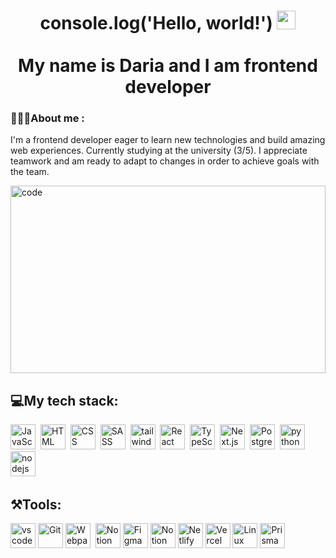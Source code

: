 <h1 align='center'>
  console.log('Hello, world!') <img src="https://media.giphy.com/media/hvRJCLFzcasrR4ia7z/giphy.gif" width="30px" alt="waving hand"/> <br><br>
  My name is Daria and I am frontend developer
</h1>


### 👩🏼‍💻About me :
I'm a frontend developer eager to learn new technologies and build amazing web experiences. Currently studying at the university (3/5). I appreciate teamwork and am ready to adapt to changes in order to achieve goals with the team.


<img src = 'https://media.giphy.com/media/Lny6Rw04nsOOc/giphy.gif' alt='code' height='300px' width='100%'>

<h2>💻My tech stack:</h2>
<div>
  <img src="https://cdn.jsdelivr.net/gh/devicons/devicon@latest/icons/javascript/javascript-original.svg" title="JavaScript" alt="JavaScript" width="40" height="40"/>&nbsp;
  <img src="https://cdn.jsdelivr.net/gh/devicons/devicon@latest/icons/html5/html5-original-wordmark.svg" title="HTML5" alt="HTML" width="40" height="40"/>&nbsp;
  <img src="https://cdn.jsdelivr.net/gh/devicons/devicon@latest/icons/css3/css3-original-wordmark.svg" title="CSS3" alt="CSS" width="40" height="40"/>&nbsp;
  <img src="https://cdn.jsdelivr.net/gh/devicons/devicon@latest/icons/sass/sass-original.svg" title="SASS" alt="SASS" width="40" height="40"/>&nbsp;
  <img src="https://cdn.jsdelivr.net/gh/devicons/devicon@latest/icons/tailwindcss/tailwindcss-original.svg" title="tailwind css" alt="tailwind css" width="40" height="40"/>&nbsp;
  <img src="https://cdn.jsdelivr.net/gh/devicons/devicon@latest/icons/react/react-original.svg" title="React" alt="React" width="40" height="40"/>&nbsp;
  <img src="https://cdn.jsdelivr.net/gh/devicons/devicon@latest/icons/typescript/typescript-original.svg" title="TypeScript" alt="TypeScript" width="40" height="40"/>&nbsp;
  <img src="https://cdn.jsdelivr.net/gh/devicons/devicon@latest/icons/nextjs/nextjs-original.svg" title="Next.js" alt="Next.js" width="40" height="40"/>&nbsp;
  <img src="https://cdn.jsdelivr.net/gh/devicons/devicon@latest/icons/postgresql/postgresql-original.svg" title="PostgreSQL" alt="PostgreSQL" width="40" height="40"/>&nbsp;
  <img src="https://cdn.jsdelivr.net/gh/devicons/devicon@latest/icons/python/python-original.svg" title="python" alt="python" width="40" height="40"/>&nbsp;
  <img src="https://cdn.jsdelivr.net/gh/devicons/devicon@latest/icons/nodejs/nodejs-original.svg" title="nodejs" alt="nodejs" width="40" height="40"/>&nbsp;

 <h2>⚒️Tools:</h2>

  <img src="https://cdn.jsdelivr.net/gh/devicons/devicon@latest/icons/vscode/vscode-original.svg" title="vscode" alt="vscode" width="40" height="40"/>
  <img src="https://cdn.jsdelivr.net/gh/devicons/devicon@latest/icons/git/git-original.svg" title="Git" alt="Git" width="40" height="40"/>
  <img src="https://cdn.jsdelivr.net/gh/devicons/devicon@latest/icons/webpack/webpack-original.svg" title="Webpack" alt="Webpack" width="40" height="40"/>&nbsp;
  <img src="https://cdn.jsdelivr.net/gh/devicons/devicon@latest/icons/notion/notion-original.svg" title="Notion" alt="Notion" width="40" height="40"/>
  <img src="https://cdn.jsdelivr.net/gh/devicons/devicon@latest/icons/figma/figma-original.svg" title="Figma" alt="Figma" width="40" height="40"/>
  <img src="https://cdn.jsdelivr.net/gh/devicons/devicon@latest/icons/postman/postman-original.svg" title="Postman" alt="Notion" width="40" height="40"/>
  <img src="https://cdn.jsdelivr.net/gh/devicons/devicon@latest/icons/netlify/netlify-original.svg" title="Netlify" alt="Netlify" width="40" height="40"/>
  <img src="https://cdn.jsdelivr.net/gh/devicons/devicon@latest/icons/vercel/vercel-original.svg" title="Vercel" alt="Vercel" width="40" height="40"/>
  <img src="https://cdn.jsdelivr.net/gh/devicons/devicon@latest/icons/linux/linux-original.svg" title="Linux" alt="Linux" width="40" height="40"/>
  <img src="https://cdn.jsdelivr.net/gh/devicons/devicon@latest/icons/prisma/prisma-original.svg" title="Prisma" alt="Prisma" width="40" height="40"/>
  
  
</div>
